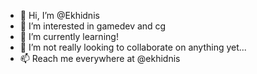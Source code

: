 - 👋 Hi, I’m @Ekhidnis
- 👀 I’m interested in gamedev and cg
- 🌱 I’m currently learning!
- 💞️ I’m not really looking to collaborate on anything yet...
- 📫 Reach me everywhere at @ekhidnis

<!---
Ekhidnis/Ekhidnis is a ✨ special ✨ repository because its `README.md` (this file) appears on your GitHub profile.
You can click the Preview link to take a look at your changes.
--->
